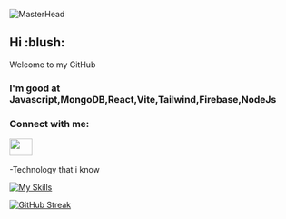 
![MasterHead](https://i.ibb.co/xfnPXTL/3357954.jpg)

<h2> Hi :blush: </h2>
Welcome to my GitHub 


<h3 align="left"> I'm good at Javascript,MongoDB,React,Vite,Tailwind,Firebase,NodeJs 
</h3>
<h3 align="left">
  Connect with me: <p>
<a href="https://www.linkedin.com/in/daiyan-salam-694967245/" target="blank"><img align="center" src="https://cdn.jsdelivr.net/npm/simple-icons@3.0.1/icons/linkedin.svg" alt="" height="30" width="40" /></a>
</p> </h3>



-Technology that i know 


[![My Skills](https://skillicons.dev/icons?i=js,html,css,firebase,github,nodejs,react,vite,vscode,mongodb)](https://skillicons.dev)

[![GitHub Streak](https://streak-stats.demolab.com?user=whoiswajid&theme=rose-pine)](https://git.io/streak-stats)
